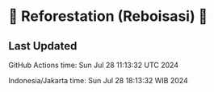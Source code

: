 
# 🌳 Reforestation (Reboisasi) 🌲

## Last Updated

GitHub Actions time: Sun Jul 28 11:13:32 UTC 2024

Indonesia/Jakarta time: Sun Jul 28 18:13:32 WIB 2024
